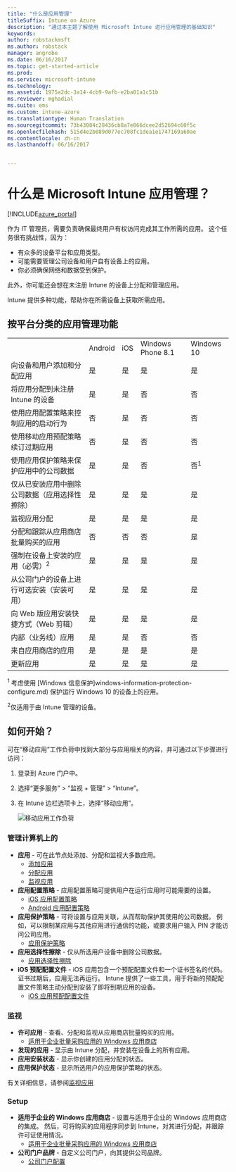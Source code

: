 ```yaml
---
title: "什么是应用管理"
titleSuffix: Intune on Azure
description: "通过本主题了解使用 Microsoft Intune 进行应用管理的基础知识"
keywords: 
author: robstackmsft
ms.author: robstack
manager: angrobe
ms.date: 06/16/2017
ms.topic: get-started-article
ms.prod: 
ms.service: microsoft-intune
ms.technology: 
ms.assetid: 1975a2dc-3a14-4cb9-9afb-e2ba01a1c51b
ms.reviewer: mghadial
ms.suite: ems
ms.custom: intune-azure
ms.translationtype: Human Translation
ms.sourcegitcommit: 73b43084c28436cb8a7e866dcee2d52694c60f5c
ms.openlocfilehash: 515d4e2b089d077ec708fc1dea1e1747169a60ae
ms.contentlocale: zh-cn
ms.lasthandoff: 06/16/2017


---
```


# <a name="what-is-microsoft-intune-app-management"></a>什么是 Microsoft Intune 应用管理？


[!INCLUDE[azure_portal](./includes/azure_portal.md)]


作为 IT 管理员，需要负责确保最终用户有权访问完成其工作所需的应用。 这个任务很有挑战性，因为：
- 有众多的设备平台和应用类型。
- 可能需要管理公司设备和用户自有设备上的应用。
- 你必须确保网络和数据受到保护。

此外，你可能还会想在未注册 Intune 的设备上分配和管理应用。

Intune 提供多种功能，帮助你在所需设备上获取所需应用。

## <a name="app-management-capabilities-by-platform"></a>按平台分类的应用管理功能

||||||
|-|-|-|-|-|
|&nbsp; |Android|iOS|Windows Phone 8.1|Windows 10|
|向设备和用户添加和分配应用|是|是|是|是|
|将应用分配到未注册 Intune 的设备|是|是|否|否|
|使用应用配置策略来控制应用的启动行为|否|是|否|否|
|使用移动应用预配策略续订过期应用|否|是|否|否|
|使用应用保护策略来保护应用中的公司数据|是|是|否|否<sup>1</sup>|
|仅从已安装应用中删除公司数据（应用选择性擦除）|是|是|是|是|
|监视应用分配|是|是|是|是|
|分配和跟踪从应用商店批量购买的应用|否|否|否|是|
|强制在设备上安装的应用（必需）<sup>2</sup>|是|是|是|是|
|从公司门户的设备上进行可选安装（安装可用）|是|是|是|是|
|向 Web 版应用安装快捷方式（Web 剪辑）|是|是|是|是|
|内部（业务线）应用|是|是|否|否|
|来自应用商店的应用|是|是|是|是|
|更新应用|是|是|是|是|

<sup>1</sup> 考虑使用 [Windows 信息保护]windows-information-protection-configure.md) 保护运行 Windows 10 的设备上的应用。

<sup>2</sup>仅适用于由 Intune 管理的设备。

## <a name="how-to-get-started"></a>如何开始？

可在“移动应用”工作负荷中找到大部分与应用相关的内容，并可通过以下步骤进行访问：

1. 登录到 Azure 门户中。
2. 选择“更多服务” > “监视 + 管理” > “Intune”。
3. 在 Intune 边栏选项卡上，选择“移动应用”。

    ![移动应用工作负荷](./media/apps-workload.png)

### <a name="manage"></a>管理计算机上的
- **应用** - 可在此节点处添加、分配和监视大多数应用。
    - [添加应用](apps-add.md)
    - [分配应用](apps-deploy.md)
    - [监视应用](apps-monitor.md)
- **应用配置策略** - 应用配置策略可提供用户在运行应用时可能需要的设置。
    - [iOS 应用配置策略](app-configuration-policies-use-ios.md)
    - [Android 应用配置策略](app-configuration-policies-use-android.md)
- **应用保护策略** - 可将设置与应用关联，从而帮助保护其使用的公司数据。 例如，可以限制某应用与其他应用进行通信的功能，或要求用户输入 PIN 才能访问公司应用。
    - [应用保护策略](app-protection-policies.md)
- **应用选择性擦除** - 仅从所选用户设备中删除公司数据。
    - [应用选择性擦除](apps-selective-wipe.md)
- **iOS 预配配置文件** - iOS 应用包含一个预配配置文件和一个证书签名的代码。 证书过期后，应用无法再运行。 Intune 提供了一些工具，用于将新的预配配置文件策略主动分配到安装了即将到期应用的设备。
    - [iOS 应用预配配置文件](app-provisioning-profile-ios.md)

### <a name="monitor"></a>监视
- **许可应用** - 查看、分配和监视从应用商店批量购买的应用。
    - [适用于企业批量采购应用的 Windows 应用商店](windows-store-for-business.md)
- **发现的应用** - 显示由 Intune 分配，并安装在设备上的所有应用。
- **应用安装状态** - 显示你创建的应用分配的状态。
- **应用保护状态** - 显示所选用户的应用保护策略的状态。

有关详细信息，请参阅[监视应用](apps-monitor.md)

### <a name="setup"></a>Setup
<!--- **iOS VPP Tokens**
    - [iOS volume-purchased apps](vpp-apps-ios.md) --->
- **适用于企业的 Windows 应用商店** - 设置与适用于企业的 Windows 应用商店的集成。 然后，可将购买的应用程序同步到 Intune，对其进行分配，并跟踪许可证使用情况。
    - [适用于企业批量采购应用的 Windows 应用商店](windows-store-for-business.md)
- **公司门户品牌** - 自定义公司门户，向其提供公司品牌。
    - [公司门户配置](company-portal-app.md)

